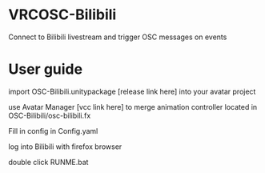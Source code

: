 # VRCOSC-Bilibili
Connect to Bilibili livestream and trigger OSC messages on events

# User guide
import OSC-Bilibili.unitypackage [release link here] into your avatar project

use Avatar Manager [vcc link here] to merge animation controller located in OSC-Bilibili/osc-bilibili.fx

Fill in config in Config.yaml

log into Bilibili with firefox browser

double click RUNME.bat